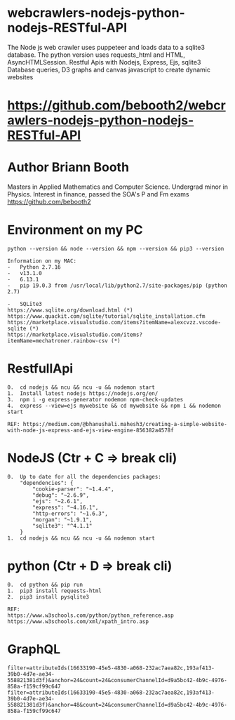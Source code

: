 # webcrawlers-nodejs-python-nodejs-RESTful-API
The Node js web crawler uses puppeteer and loads data to a sqlite3 database. 
The python version uses requests_html and HTML, AsyncHTMLSession.
Restful Apis with Nodejs, Express, Ejs, sqlite3 Database queries,  D3 graphs and canvas javascript to create 
dynamic websites

# https://github.com/bebooth2/webcrawlers-nodejs-python-nodejs-RESTful-API

# Author Briann Booth <Data Science>
Masters in Applied Mathematics and Computer Science. Undergrad minor in Physics. Interest in finance, passed the SOA's P and Fm exams
https://github.com/bebooth2

#   Environment on my PC 
    python --version && node --version && npm --version && pip3 --version
    
    Information on my MAC:
    -   Python 2.7.16
    -   v13.1.0
    -   6.13.1
    -   pip 19.0.3 from /usr/local/lib/python2.7/site-packages/pip (python 2.7)

    -   SQLite3
    https://www.sqlite.org/download.html (*)
    https://www.quackit.com/sqlite/tutorial/sqlite_installation.cfm
    https://marketplace.visualstudio.com/items?itemName=alexcvzz.vscode-sqlite (*)
    https://marketplace.visualstudio.com/items?itemName=mechatroner.rainbow-csv (*)

#   RestfullApi
    0.  cd nodejs && ncu && ncu -u && nodemon start
    1.  Install latest nodejs https://nodejs.org/en/
    3.  npm i -g express-generator nodemon npm-check-updates
    4.  express --view=ejs mywebsite && cd mywebsite && npm i && nodemon start

    REF: https://medium.com/@bhanushali.mahesh3/creating-a-simple-website-with-node-js-express-and-ejs-view-engine-856382a4578f

#   NodeJS (Ctr + C => break cli)
    0.  Up to date for all the dependencies packages:
        "dependencies": {
            "cookie-parser": "~1.4.4",
            "debug": "~2.6.9",
            "ejs": "~2.6.1",
            "express": "~4.16.1",
            "http-errors": "~1.6.3",
            "morgan": "~1.9.1",
            "sqlite3": "^4.1.1"
        }
    1.  cd nodejs && ncu && ncu -u && nodemon start

#   python (Ctr + D => break cli)
    0.  cd python && pip run
    1.  pip3 install requests-html
    2.  pip3 install pysqlite3

    REF: 
    https://www.w3schools.com/python/python_reference.asp
    https://www.w3schools.com/xml/xpath_intro.asp

#   GraphQL

    
    filter=attributeIds(16633190-45e5-4830-a068-232ac7aea82c,193af413-39b0-4d7e-ae34-558821381d3f)&anchor=24&count=24&consumerChannelId=d9a5bc42-4b9c-4976-858a-f159cf99c647
    filter=attributeIds(16633190-45e5-4830-a068-232ac7aea82c,193af413-39b0-4d7e-ae34-558821381d3f)&anchor=48&count=24&consumerChannelId=d9a5bc42-4b9c-4976-858a-f159cf99c647